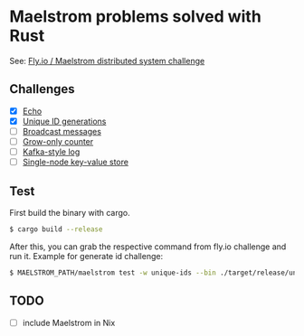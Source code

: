 # Maelstrom problems solved with Rust

See: [Fly.io / Maelstrom distributed system challenge](https://fly.io/dist-sys/1/)

## Challenges
- [x] [Echo](https://fly.io/dist-sys/1/)
- [x] [Unique ID generations](https://fly.io/dist-sys/2/)
- [ ] [Broadcast messages](https://fly.io/dist-sys/3a/)
- [ ] [Grow-only counter](https://fly.io/dist-sys/4/)
- [ ] [Kafka-style log](https://fly.io/dist-sys/5a/)
- [ ] [Single-node key-value store](https://fly.io/dist-sys/6a/)

## Test
First build the binary with cargo.
```bash
$ cargo build --release
```

After this, you can grab the respective command from fly.io challenge and run it. Example for generate id challenge:
```bash
$ MAELSTROM_PATH/maelstrom test -w unique-ids --bin ./target/release/unique-ids --time-limit 30 --rate 1000 --node-count 3 --availability total --nemesis partition
```

## TODO
- [ ] include Maelstrom in Nix